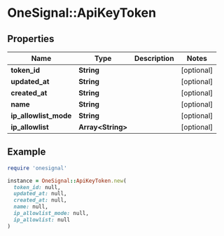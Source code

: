 # OneSignal::ApiKeyToken

## Properties

| Name | Type | Description | Notes |
| ---- | ---- | ----------- | ----- |
| **token_id** | **String** |  | [optional] |
| **updated_at** | **String** |  | [optional] |
| **created_at** | **String** |  | [optional] |
| **name** | **String** |  | [optional] |
| **ip_allowlist_mode** | **String** |  | [optional] |
| **ip_allowlist** | **Array&lt;String&gt;** |  | [optional] |

## Example

```ruby
require 'onesignal'

instance = OneSignal::ApiKeyToken.new(
  token_id: null,
  updated_at: null,
  created_at: null,
  name: null,
  ip_allowlist_mode: null,
  ip_allowlist: null
)
```

